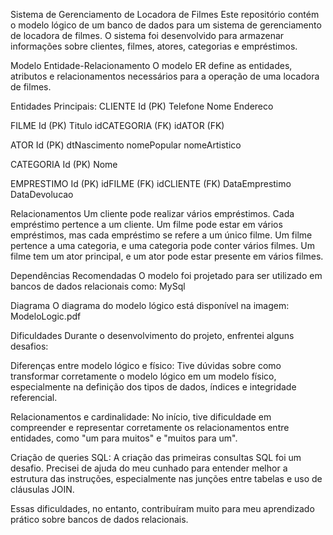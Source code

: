 Sistema de Gerenciamento de Locadora de Filmes
Este repositório contém o modelo lógico de um banco de dados para um sistema de gerenciamento de locadora de filmes. O sistema foi desenvolvido para armazenar informações sobre clientes, filmes, atores, categorias e empréstimos.

Modelo Entidade-Relacionamento
O modelo ER define as entidades, atributos e relacionamentos necessários para a operação de uma locadora de filmes.

Entidades Principais:
CLIENTE
Id (PK)
Telefone
Nome
Endereco

FILME
Id (PK)
Titulo
idCATEGORIA (FK)
idATOR (FK)

ATOR
Id (PK)
dtNascimento
nomePopular
nomeArtistico

CATEGORIA
Id (PK)
Nome

EMPRESTIMO
Id (PK)
idFILME (FK)
idCLIENTE (FK)
DataEmprestimo
DataDevolucao

Relacionamentos
Um cliente pode realizar vários empréstimos. Cada empréstimo pertence a um cliente.
Um filme pode estar em vários empréstimos, mas cada empréstimo se refere a um único filme.
Um filme pertence a uma categoria, e uma categoria pode conter vários filmes.
Um filme tem um ator principal, e um ator pode estar presente em vários filmes.

Dependências Recomendadas
O modelo foi projetado para ser utilizado em bancos de dados relacionais como:
MySql

Diagrama
O diagrama do modelo lógico está disponível na imagem:
ModeloLogic.pdf

Dificuldades
Durante o desenvolvimento do projeto, enfrentei alguns desafios:

Diferenças entre modelo lógico e físico: Tive dúvidas sobre como transformar corretamente o modelo lógico em um modelo físico, especialmente na definição dos tipos de dados, índices e integridade referencial.

Relacionamentos e cardinalidade: No início, tive dificuldade em compreender e representar corretamente os relacionamentos entre entidades, como "um para muitos" e "muitos para um".

Criação de queries SQL: A criação das primeiras consultas SQL foi um desafio. Precisei de ajuda do meu cunhado para entender melhor a estrutura das instruções, especialmente nas junções entre tabelas e uso de cláusulas JOIN.

Essas dificuldades, no entanto, contribuíram muito para meu aprendizado prático sobre bancos de dados relacionais.
